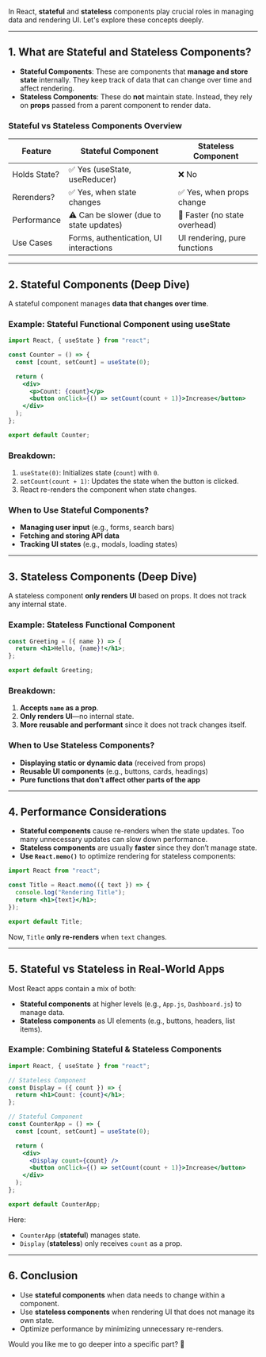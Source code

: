In React, **stateful** and **stateless** components play crucial roles in managing data and rendering UI. Let's explore these concepts deeply.  

---

## **1. What are Stateful and Stateless Components?**  
- **Stateful Components**: These are components that **manage and store state** internally. They keep track of data that can change over time and affect rendering.  
- **Stateless Components**: These do **not** maintain state. Instead, they rely on **props** passed from a parent component to render data.

### **Stateful vs Stateless Components Overview**
| Feature          | Stateful Component | Stateless Component |
|-----------------|-------------------|---------------------|
| Holds State?    | ✅ Yes (useState, useReducer) | ❌ No |
| Rerenders?      | ✅ Yes, when state changes | ✅ Yes, when props change |
| Performance     | ⚠️ Can be slower (due to state updates) | 🚀 Faster (no state overhead) |
| Use Cases       | Forms, authentication, UI interactions | UI rendering, pure functions |

---

## **2. Stateful Components (Deep Dive)**  
A stateful component manages **data that changes over time**.  

### **Example: Stateful Functional Component using useState**
```jsx
import React, { useState } from "react";

const Counter = () => {
  const [count, setCount] = useState(0);

  return (
    <div>
      <p>Count: {count}</p>
      <button onClick={() => setCount(count + 1)}>Increase</button>
    </div>
  );
};

export default Counter;
```
### **Breakdown**:  
1. `useState(0)`: Initializes state (`count`) with `0`.  
2. `setCount(count + 1)`: Updates the state when the button is clicked.  
3. React re-renders the component when state changes.  

### **When to Use Stateful Components?**
- **Managing user input** (e.g., forms, search bars)  
- **Fetching and storing API data**  
- **Tracking UI states** (e.g., modals, loading states)  

---

## **3. Stateless Components (Deep Dive)**  
A stateless component **only renders UI** based on props. It does not track any internal state.

### **Example: Stateless Functional Component**
```jsx
const Greeting = ({ name }) => {
  return <h1>Hello, {name}!</h1>;
};

export default Greeting;
```
### **Breakdown**:  
1. **Accepts `name` as a prop**.  
2. **Only renders UI**—no internal state.  
3. **More reusable and performant** since it does not track changes itself.  

### **When to Use Stateless Components?**
- **Displaying static or dynamic data** (received from props)  
- **Reusable UI components** (e.g., buttons, cards, headings)  
- **Pure functions that don’t affect other parts of the app**  

---

## **4. Performance Considerations**
- **Stateful components** cause re-renders when the state updates. Too many unnecessary updates can slow down performance.  
- **Stateless components** are usually **faster** since they don’t manage state.  
- **Use `React.memo()`** to optimize rendering for stateless components:  
```jsx
import React from "react";

const Title = React.memo(({ text }) => {
  console.log("Rendering Title");
  return <h1>{text}</h1>;
});

export default Title;
```
Now, `Title` **only re-renders** when `text` changes.

---

## **5. Stateful vs Stateless in Real-World Apps**
Most React apps contain a mix of both:
- **Stateful components** at higher levels (e.g., `App.js`, `Dashboard.js`) to manage data.  
- **Stateless components** as UI elements (e.g., buttons, headers, list items).  

### **Example: Combining Stateful & Stateless Components**
```jsx
import React, { useState } from "react";

// Stateless Component
const Display = ({ count }) => {
  return <h1>Count: {count}</h1>;
};

// Stateful Component
const CounterApp = () => {
  const [count, setCount] = useState(0);

  return (
    <div>
      <Display count={count} />
      <button onClick={() => setCount(count + 1)}>Increase</button>
    </div>
  );
};

export default CounterApp;
```
Here:  
- `CounterApp` (**stateful**) manages state.  
- `Display` (**stateless**) only receives `count` as a prop.  

---

## **6. Conclusion**
- Use **stateful components** when data needs to change within a component.  
- Use **stateless components** when rendering UI that does not manage its own state.  
- Optimize performance by minimizing unnecessary re-renders.  

Would you like me to go deeper into a specific part? 🚀
